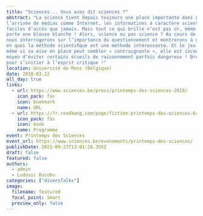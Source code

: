```yaml
---
title: "Sciences... Vous avez dit sciences ?"
abstract: "La science tient depuis toujours une place importante dans notre société et dans nos vies. Et avec 
l’arrivée de médias comme Internet, les informations à caractère scientiﬁque sont aujourd’hui plus 
faciles d’accès que jamais. Mais tout ce qui brille n’est pas or, même si la personne qui l’afﬁrme 
porte une blouse blanche ! Alors, science ou pas science ? Au cours de cette conférence, nous 
nous interrogerons sur l’importance du questionnement et montrerons à grand renfort d’exemples 
en quoi la méthode scientiﬁque est une méthode intéressante. Et le jeu en vaut la chandelle : 
même si sa mise en place peut sembler « contraignante », elle est incontestablement le meilleur 
moyen d’éviter certains écueils de raisonnement parfois dangereux ! Bref, une conférence ludique 
pour s’initier à l’esprit critique !"
location: Université de Mons (Belgique)
date: 2018-03-22
all_day: true
links:
  - url: https://www.sciences.be/press/printemps-des-sciences-2018/
    icon_pack: fas
    icon: bookmark
    name: URL
  - url: https://fr.readkong.com/page/fiction-printemps-des-sciences-6443489
    icon_pack: fas
    icon: book
    name: Programme
event: Printemps des Sciences
event_url: https://www.sciences.be/evenements/printemps-des-sciences/
publishDate: 2021-09-23T13:01:26.355Z
draft: false
featured: false
authors:
  - admin
  - Ludovic Ducobu
categories: ["diversTalks"]
image:
  filename: featured
  focal_point: Smart
  preview_only: false
---
```

